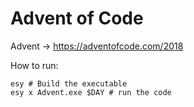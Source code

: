 # Advent of Code

Advent -> https://adventofcode.com/2018

How to run:

```
esy # Build the executable
esy x Advent.exe $DAY # run the code
```
